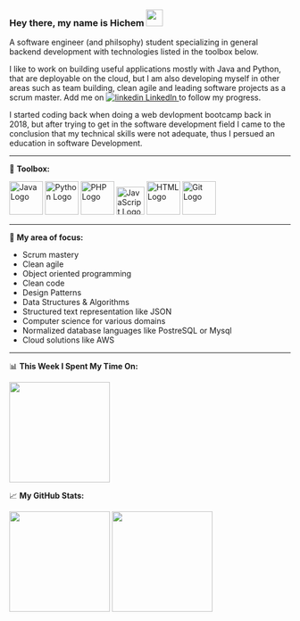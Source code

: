 ### Hey there, my name is Hichem <img src="https://raw.githubusercontent.com/MartinHeinz/MartinHeinz/master/wave.gif" width="30px">

A software engineer (and philsophy) student specializing in general backend development with technologies listed in the toolbox below.

I like to work on building useful applications mostly with Java and Python, that are deployable on the cloud, but I am also developing myself in other areas such as team building, clean agile and leading software projects as a scrum master. Add me on <a href="https://www.linkedin.com/in/hichem-touati-134425165/" rel="nofollow noreferrer">
    <img src="https://i.stack.imgur.com/gVE0j.png" alt="linkedin"> LinkedIn
  </a>to follow my progress.
  
I started coding back when doing a web devlopment bootcamp back in 2018, but after trying to get in the software development field I came to the conclusion that my technical skills were not adequate, thus I persued an education in software Development.

---

🧰 **Toolbox:**

<img src="https://cdn.worldvectorlogo.com/logos/java.svg" alt="Java Logo" width="60" height="60"/> <img src="https://cdn.worldvectorlogo.com/logos/python.svg" alt="Python Logo" width="60" height="60"/> <img src="https://cdn.worldvectorlogo.com/logos/php.svg" alt="PHP Logo" width="60" height="60"/> <img src="https://cdn.worldvectorlogo.com/logos/javascript.svg" alt="JavaScript Logo" width="50" height="50"/> <img src="https://cdn.worldvectorlogo.com/logos/html5.svg" alt="HTML Logo" width="60" height="60"/> <img src="https://cdn.worldvectorlogo.com/logos/git.svg" alt="Git Logo" width="60" height="60"/> 

---

🔭 **My area of focus:**
- Scrum mastery
- Clean agile
- Object oriented programming
- Clean code
- Design Patterns
- Data Structures & Algorithms
- Structured text representation like JSON
- Computer science for various domains
- Normalized database languages like PostreSQL or Mysql
- Cloud solutions like AWS

---

📊 **This Week I Spent My Time On:**

<img height="180em" src="https://github-readme-stats.vercel.app/api/wakatime?username=Htou&show_icons=true&hide_border=true&&count_private=true&include_all_commits=true" />


📈 **My GitHub Stats:**

<img height="180em" src="https://github-readme-stats.vercel.app/api?username=Htou&show_icons=true&hide_border=true&count_private=true&include_all_commits=true" /> <img height="180em" src="https://github-readme-stats.vercel.app/api/top-langs/?username=Htou&layout=compact&show_icons=true&hide_border=true&&count_private=true&include_all_commits=true" />
